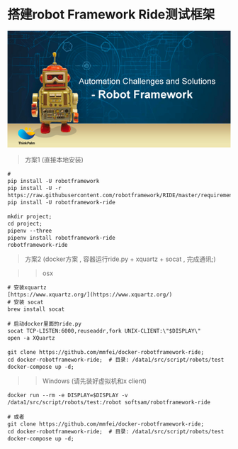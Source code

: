 # 搭建robot Framework Ride测试框架

![/images/posts/搭建robot-Framework-Ride测试框架/img.png](/images/posts/搭建robot-Framework-Ride测试框架/img.png)
> 方案1 (直接本地安装)
```shell
# 
pip install -U robotframework
pip install -U -r https://raw.githubusercontent.com/robotframework/RIDE/master/requirements.txt
pip install -U robotframework-ride

mkdir project;
cd project;
pipenv --three
pipenv install robotframework-ride
robotframework-ride
```


> 方案2 (docker方案 , 容器运行ride.py + xquartz + socat , 完成通讯;)

>> osx
```shell
# 安装xquartz
[https://www.xquartz.org/](https://www.xquartz.org/)
# 安装 socat
brew install socat

# 启动docker里面的ride.py
socat TCP-LISTEN:6000,reuseaddr,fork UNIX-CLIENT:\"$DISPLAY\"
open -a XQuartz

git clone https://github.com/mmfei/docker-robotframework-ride;
cd docker-robotframework-ride;  # 目录: /data1/src/script/robots/test
docker-compose up -d;

```
>> Windows (请先装好虚拟机和x client)
```shell
docker run --rm -e DISPLAY=$DISPLAY -v /data1/src/script/robots/test:/robot softsam/robotframework-ride

# 或者
git clone https://github.com/mmfei/docker-robotframework-ride;
cd docker-robotframework-ride;  # 目录: /data1/src/script/robots/test
docker-compose up -d;
```

